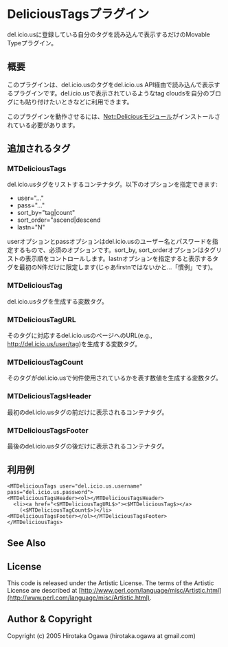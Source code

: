 # DeliciousTagsプラグイン

del.icio.usに登録している自分のタグを読み込んで表示するだけのMovable Typeプラグイン。

## 概要

このプラグインは、del.icio.usのタグをdel.icio.us API経由で読み込んで表示するプラグインです。del.icio.usで表示されているようなtag cloudsを自分のブログにも貼り付けたいときなどに利用できます。

このプラグインを動作させるには、[Net::Deliciousモジュール](http://search.cpan.org/~ascope/Net-Delicious/)がインストールされている必要があります。

## 追加されるタグ

### MTDeliciousTags

del.icio.usタグをリストするコンテナタグ。以下のオプションを指定できます:

 * user="..."
 * pass="..."
 * sort_by="tag|count"
 * sort_order="ascend|descend
 * lastn="N"

userオプションとpassオプションはdel.icio.usのユーザー名とパスワードを指定するもので、必須のオプションです。sort_by, sort_orderオプションはタグリストの表示順をコントロールします。lastnオプションを指定すると表示するタグを最初のN件だけに限定します(じゃあfirstnではないかと…「慣例」です)。

### MTDeliciousTag

del.icio.usタグを生成する変数タグ。

### MTDeliciousTagURL

そのタグに対応するdel.icio.usのページへのURL(e.g., http://del.icio.us/user/tag)を生成する変数タグ。

### MTDeliciousTagCount

そのタグがdel.icio.usで何件使用されているかを表す数値を生成する変数タグ。

### MTDeliciousTagsHeader

最初のdel.icio.usタグの前だけに表示されるコンテナタグ。

### MTDeliciousTagsFooter

最後のdel.icio.usタグの後だけに表示されるコンテナタグ。

## 利用例

    <MTDeliciousTags user="del.icio.us.username" pass="del.icio.us.password">
    <MTDeliciousTagsHeader><ol></MTDeliciousTagsHeader>
      <li><a href="<$MTDeliciousTagURL$>"><$MTDeliciousTag$></a>
        (<$MTDeliciousTagCount$>)</li>
    <MTDeliciousTagsFooter></ol></MTDeliciousTagsFooter>
    </MTDeliciousTags>

## See Also

## License

This code is released under the Artistic License. The terms of the Artistic License are described at [http://www.perl.com/language/misc/Artistic.html](http://www.perl.com/language/misc/Artistic.html).

## Author & Copyright

Copyright (c) 2005 Hirotaka Ogawa (hirotaka.ogawa at gmail.com)
